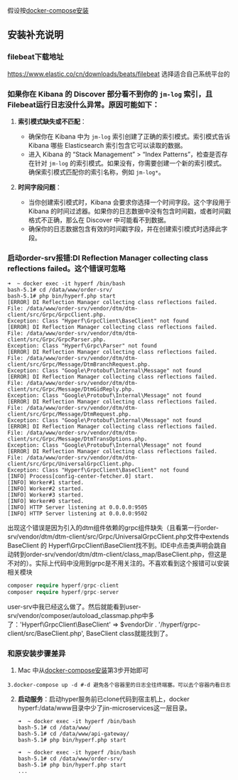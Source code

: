 假设按[docker-compose安装](./doc/DEPLOY_TWO)

## 安装补充说明

### filebeat下载地址

https://www.elastic.co/cn/downloads/beats/filebeat
选择适合自己系统平台的

### 如果你在 Kibana 的 Discover 部分看不到你的 `jm-log` 索引，且Filebeat运行日志没什么异常。原因可能如下：

1. **索引模式缺失或不匹配**：
   
    * 确保你在 Kibana 中为 `jm-log` 索引创建了正确的索引模式。索引模式告诉 Kibana 哪些 Elasticsearch 索引包含它可以读取的数据。
    * 进入 Kibana 的 “Stack Management” > “Index Patterns”，检查是否存在针对 `jm-log` 的索引模式。如果没有，你需要创建一个新的索引模式。确保索引模式匹配你的索引名称，例如 `jm-log*`。
2. **时间字段问题**：
   * 当你创建索引模式时，Kibana 会要求你选择一个时间字段。这个字段用于 Kibana 的时间过滤器。如果你的日志数据中没有包含时间戳，或者时间戳格式不正确，那么在 Discover 中可能看不到数据。
    * 确保你的日志数据包含有效的时间戳字段，并在创建索引模式时选择此字段。

### 启动order-srv报错:DI Reflection Manager collecting class reflections failed。这个错误可忽略

```shel
➜  ~ docker exec -it hyperf /bin/bash
bash-5.1# cd /data/www/order-srv/
bash-5.1# php bin/hyperf.php start
[ERROR] DI Reflection Manager collecting class reflections failed.
File: /data/www/order-srv/vendor/dtm/dtm-client/src/Grpc/GrpcClient.php.
Exception: Class "Hyperf\GrpcClient\BaseClient" not found
[ERROR] DI Reflection Manager collecting class reflections failed.
File: /data/www/order-srv/vendor/dtm/dtm-client/src/Grpc/GrpcParser.php.
Exception: Class "Hyperf\Grpc\Parser" not found
[ERROR] DI Reflection Manager collecting class reflections failed.
File: /data/www/order-srv/vendor/dtm/dtm-client/src/Grpc/Message/DtmBranchRequest.php.
Exception: Class "Google\Protobuf\Internal\Message" not found
[ERROR] DI Reflection Manager collecting class reflections failed.
File: /data/www/order-srv/vendor/dtm/dtm-client/src/Grpc/Message/DtmGidReply.php.
Exception: Class "Google\Protobuf\Internal\Message" not found
[ERROR] DI Reflection Manager collecting class reflections failed.
File: /data/www/order-srv/vendor/dtm/dtm-client/src/Grpc/Message/DtmRequest.php.
Exception: Class "Google\Protobuf\Internal\Message" not found
[ERROR] DI Reflection Manager collecting class reflections failed.
File: /data/www/order-srv/vendor/dtm/dtm-client/src/Grpc/Message/DtmTransOptions.php.
Exception: Class "Google\Protobuf\Internal\Message" not found
[ERROR] DI Reflection Manager collecting class reflections failed.
File: /data/www/order-srv/vendor/dtm/dtm-client/src/Grpc/UniversalGrpcClient.php.
Exception: Class "Hyperf\GrpcClient\BaseClient" not found
[INFO] Process[config-center-fetcher.0] start.
[INFO] Worker#1 started.
[INFO] Worker#2 started.
[INFO] Worker#3 started.
[INFO] Worker#0 started.
[INFO] HTTP Server listening at 0.0.0.0:9505
[INFO] HTTP Server listening at 0.0.0.0:9502
```

出现这个错误是因为引入的dtm组件依赖的grpc组件缺失（且看第一行order-srv/vendor/dtm/dtm-client/src/Grpc/UniversalGrpcClient.php文件中extends BaseClient 的 Hyperf\GrpcClient\BaseClient找不到。IDE中点击类声明会跳自动转到order-srv/vendor/dtm/dtm-client/class_map/BaseClient.php，但这是不对的）。实际上代码中没用到grpc是不用关注的。不喜欢看到这个报错可以安装相关模块
```php
composer require hyperf/grpc-client
composer require hyperf/grpc-server
```

user-srv中我已经这么做了。然后就能看到user-srv/vendor/composer/autoload_classmap.php中多了：'Hyperf\\GrpcClient\\BaseClient' => $vendorDir . '/hyperf/grpc-client/src/BaseClient.php', BaseClient class就能找到了。

### 和原安装步骤差异

1. Mac 中从[docker-compose安装](./doc/DEPLOY_TWO)第3步开始即可

```
3.docker-compose up -d #-d 避免各个容器里的日志全往终端塞。可以去个容器内看日志
```

2. **启动服务**：启动hyper服务前已clone代码到宿主机上，docker hyperf:/data/www目录中少了jin-microservices这一层目录。

   ```shell
   ➜  ~ docker exec -it hyperf /bin/bash
   bash-5.1# cd /data/www/
   bash-5.1# cd /data/www/api-gateway/
   bash-5.1# php bin/hyperf.php start
   
   ➜  ~ docker exec -it hyperf /bin/bash
   bash-5.1# cd /data/www/order-srv/
   bash-5.1# php bin/hyperf.php start
   ...
   ```

   

